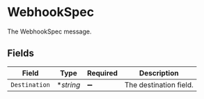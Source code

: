 # WebhookSpec

The WebhookSpec message.


## Fields

| Field                  | Type                   | Required               | Description            |
| ---------------------- | ---------------------- | ---------------------- | ---------------------- |
| `Destination`          | **string*              | :heavy_minus_sign:     | The destination field. |